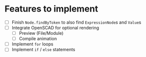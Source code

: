 # Features to implement

* [ ]  Finish `Node.findByToken` to also find `ExpressionNode`s and `Value`s
* [ ]  Integrate OpenSCAD for optional rendering
    * [ ]  Preview (File/Module)
    * [ ]  Compile animation
* [ ]  Implement `for` loops
* [ ]  Implement `if` / `else` statements
